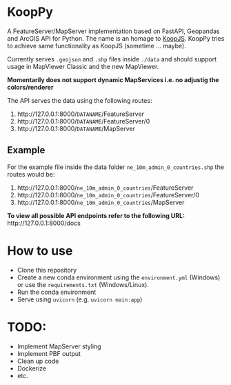 # KoopPy

A FeatureServer/MapServer implementation based on FastAPI, Geopandas and ArcGIS API for Python. The name is an homage to [KoopJS]. KoopPy tries to achieve same functionality as KoopJS (sometime ... maybe).

Currently serves ```.geojson``` and ```.shp``` files inside ```./data``` and should support usage in MapViewer Classic and the new MapViewer.


**Momentarily does not support dynamic MapServices i.e. no adjustig the colors/renderer**

The API serves the data using the following routes:
1. http:<nolink>//127.0.0.1:8000/```DATANAME```/FeatureServer
2. http:<nolink>//127.0.0.1:8000/```DATANAME```/FeatureServer/0
3. http:<nolink>//127.0.0.1:8000/```DATANAME```/MapServer

## Example
For the example file inside the data folder ```ne_10m_admin_0_countries.shp``` the routes would be:
1. http:<nolink>//127.0.0.1:8000/```ne_10m_admin_0_countries```/FeatureServer
2. http:<nolink>//127.0.0.1:8000/```ne_10m_admin_0_countries```/FeatureServer/0
3. http:<nolink>//127.0.0.1:8000/```ne_10m_admin_0_countries```/MapServer

**To view all possible API endpoints refer to the following URL:** http:<nolink>//127.0.0.1:8000/docs

# How to use

- Clone this repository
- Create a new conda environment using the ```environment.yml``` (Windows) or use the ```requirements.txt``` (Windows/Linux).
- Run the conda environment
- Serve using ```uvicorn``` (e.g. ```uvicorn main:app```)


# TODO:

- Implement MapServer styling
- Implement PBF output
- Clean up code
- Dockerize
- etc.


[//]: #

[koopjs]: <https://github.com/koopjs>
